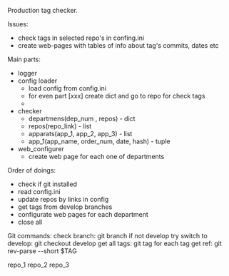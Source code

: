 Production tag checker.

Issues:
- check tags in selected repo's in confing.ini
- create web-pages with tables of info about tag's commits, dates etc


Main parts:
- logger
- config loader
    - load config from config.ini
    - for even part [xxx] create dict and go to repo for check tags
    - 
- checker
    - departmens(dep_num , repos) - dict
    - repos(repo_link) - list
    - apparats(app_1, app_2, app_3) - list
    - app_1(app_name, order_num, date, hash) - tuple
- web_configurer
    - create web page for each one of departments
    
   
   
Order of doings:
- check if git installed
- read config.ini
- update repos by links in config
- get tags from develop branches
- configurate web pages for each department
- close all
    

Git commands:
check branch: 								git branch
if not develop try switch to develop: 		git checkout develop
get all tags: 								git tag
for each tag get ref:						git rev-parse --short $TAG
    
    
repo_1
repo_2
repo_3
    
